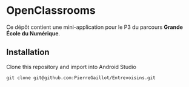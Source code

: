 # OpenClassrooms

Ce dépôt contient une mini-application pour le P3 du parcours **Grande École du Numérique**.

## Installation
Clone this repository and import into Android Studio

`git clone git@github.com:PierreGaillot/Entrevoisins.git`
